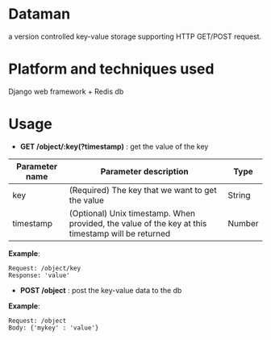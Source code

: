 # Dataman
a version controlled key-value storage supporting HTTP GET/POST request.

# Platform and techniques used
Django web framework + Redis db

# Usage
- **GET /object/:key(?timestamp)** : get the value of the key

| Parameter name | Parameter description | Type
| ------ | ------ | ------ |
| key | (Required) The key that we want to get the value | String
| timestamp | (Optional) Unix timestamp. When provided, the value of the key at this timestamp will be returned | Number

**Example**:
```
Request: /object/key
Response: 'value'
```

- **POST /object** : post the key-value data to the db  

**Example**:
```
Request: /object
Body: {'mykey' : 'value'}
```
